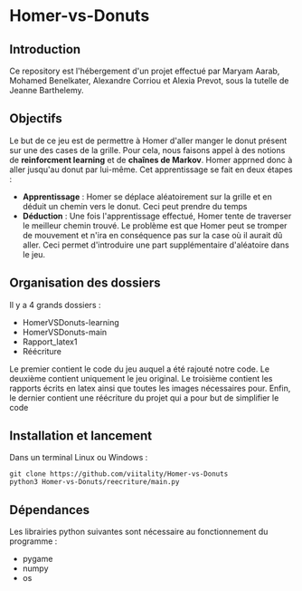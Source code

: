 # Homer-vs-Donuts
## Introduction
Ce repository est l'hébergement d'un projet effectué par Maryam Aarab, Mohamed Benelkater, Alexandre Corriou et Alexia Prevot, sous la tutelle de Jeanne Barthelemy.

## Objectifs
Le but de ce jeu est de permettre à Homer d'aller manger le donut présent sur une des cases de la grille. Pour cela, nous faisons appel à des notions de **reinforcment learning** et de **chaînes de Markov**. Homer apprned donc à aller jusqu'au donut par lui-même. Cet apprentissage se fait en deux étapes : 
* **Apprentissage** : Homer se déplace aléatoirement sur la grille et en déduit un chemin vers le donut. Ceci peut prendre du temps
* **Déduction** : Une fois l'apprentissage effectué, Homer tente de traverser le meilleur chemin trouvé.
Le problème est que Homer peut se tromper de mouvement et n'ira en conséquence pas sur la case où il aurait dû aller. Ceci permet d'introduire une part supplémentaire d'aléatoire dans le jeu.

## Organisation des dossiers
Il y a 4 grands dossiers :
* HomerVSDonuts-learning
* HomerVSDonuts-main
* Rapport_latex1
* Réécriture

Le premier contient le code du jeu auquel a été rajouté notre code.
Le deuxième contient uniquement le jeu original.
Le troisième contient les rapports écrits en latex ainsi que toutes les images nécessaires pour.
Enfin, le dernier contient une réécriture du projet qui a pour but de simplifier le code 

## Installation et lancement

Dans un terminal Linux ou Windows :  
```
git clone https://github.com/viitality/Homer-vs-Donuts
python3 Homer-vs-Donuts/reecriture/main.py
```

## Dépendances

Les librairies python suivantes sont nécessaire au fonctionnement du programme :
* pygame
* numpy
* os